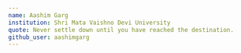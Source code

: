 ```yaml
---
name: Aashim Garg
institution: Shri Mata Vaishno Devi University
quote: Never settle down until you have reached the destination.
github_user: aashimgarg
---
```


